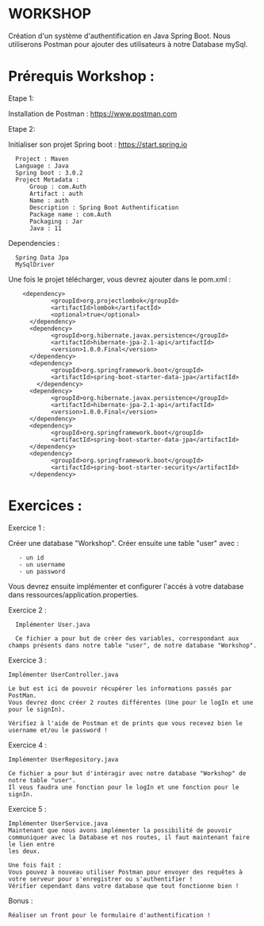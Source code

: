 # WORKSHOP

Création d'un système d'authentification en Java Spring Boot.
Nous utiliserons Postman pour ajouter des utilisateurs à notre Database mySql.


# Prérequis Workshop :

Etape 1:

  Installation de Postman : https://www.postman.com

Etape 2:
  
  Initialiser son projet Spring boot : https://start.spring.io
      
      Project : Maven
      Language : Java
      Spring boot : 3.0.2
      Project Metadata :
          Group : com.Auth
          Artifact : auth
          Name : auth
          Description : Spring Boot Authentification
          Package name : com.Auth
          Packaging : Jar
          Java : 11
          
  Dependencies :
  
      Spring Data Jpa
      MySqlDriver
  
  
  Une fois le projet télécharger, vous devrez ajouter dans le pom.xml :
        
      	<dependency>
			    <groupId>org.projectlombok</groupId>
			    <artifactId>lombok</artifactId>
			    <optional>true</optional>
		  </dependency>
		  <dependency>
			    <groupId>org.hibernate.javax.persistence</groupId>
			    <artifactId>hibernate-jpa-2.1-api</artifactId>
			    <version>1.0.0.Final</version>
		  </dependency>
		  <dependency>
			    <groupId>org.springframework.boot</groupId>
			    <artifactId>spring-boot-starter-data-jpa</artifactId>
		    </dependency>
		  <dependency>
			    <groupId>org.hibernate.javax.persistence</groupId>
			    <artifactId>hibernate-jpa-2.1-api</artifactId>
			    <version>1.0.0.Final</version>
		  </dependency>
		  <dependency>
			    <groupId>org.springframework.boot</groupId>
			    <artifactId>spring-boot-starter-data-jpa</artifactId>
		  </dependency>
		  <dependency>
			    <groupId>org.springframework.boot</groupId>
			    <artifactId>spring-boot-starter-security</artifactId>
		  </dependency>

 
 # Exercices :
 
 
 Exercice 1 :

  Créer une database "Workshop".
  Créer ensuite une table "user" avec :
 
       - un id
       - un username
       - un password 
 
 Vous devrez ensuite implémenter et configurer l'accés à votre database dans ressources/application.properties.
 
 
Exercice 2 :

      Implémenter User.java
  
      Ce fichier a pour but de créer des variables, correspondant aux champs présents dans notre table "user", de notre database "Workshop".
  
  
Exercice 3 :

    Implémenter UserController.java
  
    Le but est ici de pouvoir récupérer les informations passés par PostMan.
    Vous devrez donc créer 2 routes différentes (Une pour le logIn et une pour le signIn).
  
    Vérifiez à l'aide de Postman et de prints que vous recevez bien le username et/ou le password !
  
  
Exercice 4 :

    Implémenter UserRepository.java

    Ce fichier a pour but d'intéragir avec notre database "Workshop" de notre table "user".
    Il vous faudra une fonction pour le logIn et une fonction pour le signIn.
   
   
Exercice 5 :

    Implémenter UserService.java
    Maintenant que nous avons implémenter la possibilité de pouvoir communiquer avec la Database et nos routes, il faut maintenant faire le lien entre 
    les deux.

    Une fois fait :
    Vous pouvez à nouveau utiliser Postman pour envoyer des requêtes à votre serveur pour s'enregistrer ou s'authentifier !
    Vérifier cependant dans votre database que tout fonctionne bien !
  
  
Bonus :

    Réaliser un front pour le formulaire d'authentification !
       
  
 
